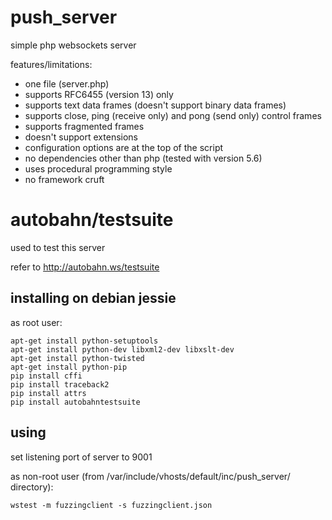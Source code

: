 # push_server

simple php websockets server

features/limitations:
- one file (server.php)
- supports RFC6455 (version 13) only
- supports text data frames (doesn't support binary data frames)
- supports close, ping (receive only) and pong (send only) control frames
- supports fragmented frames
- doesn't support extensions
- configuration options are at the top of the script
- no dependencies other than php (tested with version 5.6)
- uses procedural programming style
- no framework cruft


# autobahn/testsuite

used to test this server

refer to http://autobahn.ws/testsuite

## installing on debian jessie

as root user:
````
apt-get install python-setuptools
apt-get install python-dev libxml2-dev libxslt-dev
apt-get install python-twisted
apt-get install python-pip
pip install cffi
pip install traceback2
pip install attrs
pip install autobahntestsuite
````

## using

set listening port of server to 9001

as non-root user (from /var/include/vhosts/default/inc/push_server/ directory):
````
wstest -m fuzzingclient -s fuzzingclient.json
````
